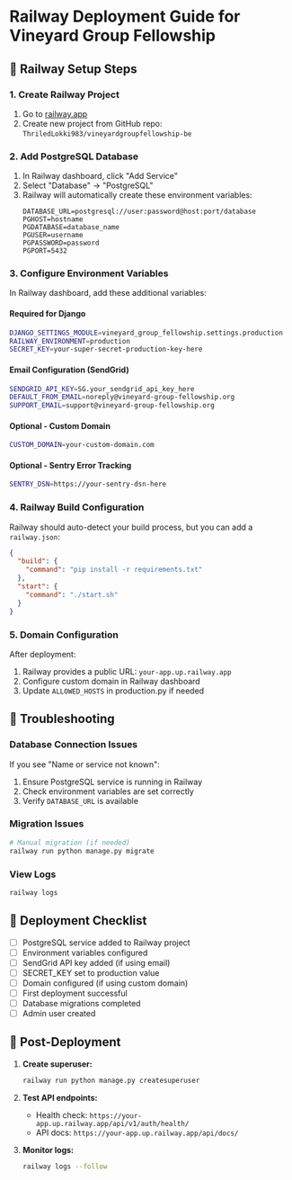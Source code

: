 # Railway Deployment Guide for Vineyard Group Fellowship

## 🚂 Railway Setup Steps

### 1. Create Railway Project
1. Go to [railway.app](https://railway.app)
2. Create new project from GitHub repo: `ThriledLokki983/vineyardgroupfellowship-be`

### 2. Add PostgreSQL Database
1. In Railway dashboard, click "Add Service"
2. Select "Database" → "PostgreSQL"
3. Railway will automatically create these environment variables:
   ```
   DATABASE_URL=postgresql://user:password@host:port/database
   PGHOST=hostname
   PGDATABASE=database_name
   PGUSER=username
   PGPASSWORD=password
   PGPORT=5432
   ```

### 3. Configure Environment Variables
In Railway dashboard, add these additional variables:

#### Required for Django
```bash
DJANGO_SETTINGS_MODULE=vineyard_group_fellowship.settings.production
RAILWAY_ENVIRONMENT=production
SECRET_KEY=your-super-secret-production-key-here
```

#### Email Configuration (SendGrid)
```bash
SENDGRID_API_KEY=SG.your_sendgrid_api_key_here
DEFAULT_FROM_EMAIL=noreply@vineyard-group-fellowship.org
SUPPORT_EMAIL=support@vineyard-group-fellowship.org
```

#### Optional - Custom Domain
```bash
CUSTOM_DOMAIN=your-custom-domain.com
```

#### Optional - Sentry Error Tracking
```bash
SENTRY_DSN=https://your-sentry-dsn-here
```

### 4. Railway Build Configuration

Railway should auto-detect your build process, but you can add a `railway.json`:

```json
{
  "build": {
    "command": "pip install -r requirements.txt"
  },
  "start": {
    "command": "./start.sh"
  }
}
```

### 5. Domain Configuration

After deployment:
1. Railway provides a public URL: `your-app.up.railway.app`
2. Configure custom domain in Railway dashboard
3. Update `ALLOWED_HOSTS` in production.py if needed

## 🔧 Troubleshooting

### Database Connection Issues
If you see "Name or service not known":
1. Ensure PostgreSQL service is running in Railway
2. Check environment variables are set correctly
3. Verify `DATABASE_URL` is available

### Migration Issues
```bash
# Manual migration (if needed)
railway run python manage.py migrate
```

### View Logs
```bash
railway logs
```

## 🚀 Deployment Checklist

- [ ] PostgreSQL service added to Railway project
- [ ] Environment variables configured
- [ ] SendGrid API key added (if using email)
- [ ] SECRET_KEY set to production value
- [ ] Domain configured (if using custom domain)
- [ ] First deployment successful
- [ ] Database migrations completed
- [ ] Admin user created

## 📝 Post-Deployment

1. **Create superuser:**
   ```bash
   railway run python manage.py createsuperuser
   ```

2. **Test API endpoints:**
   - Health check: `https://your-app.up.railway.app/api/v1/auth/health/`
   - API docs: `https://your-app.up.railway.app/api/docs/`

3. **Monitor logs:**
   ```bash
   railway logs --follow
   ```